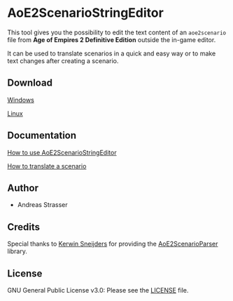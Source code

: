 # AoE2ScenarioStringEditor

This tool gives you the possibility to edit the text content of an `aoe2scenario` file from **Age of Empires 2
Definitive Edition**
outside the in-game editor.

It can be used to translate scenarios in a quick and easy way or to make text changes after creating a scenario.

## Download

[Windows](https://github.com/andistrasser/AoE2ScenarioStringEditor/raw/dev/build/windows/AoE2ScenarioStringEditor.zip)

[Linux](https://github.com/andistrasser/AoE2ScenarioStringEditor/raw/dev/build/linux/AoE2ScenarioStringEditor.zip)

## Documentation

[How to use AoE2ScenarioStringEditor](https://github.com/andistrasser/AoE2ScenarioStringEditor/blob/dev/docs/DOC.md)

[How to translate a scenario](https://github.com/andistrasser/AoE2ScenarioStringEditor/blob/dev/docs/TRANSLATE.md)

## Author

- Andreas Strasser

## Credits

Special thanks to [Kerwin Sneijders](https://github.com/KSneijders) for providing
the [AoE2ScenarioParser](https://github.com/KSneijders/AoE2ScenarioParser) library.

## License

GNU General Public License v3.0: Please see
the [LICENSE](https://github.com/andistrasser/AoE2ScenarioStringEditor/blob/dev/LICENSE) file.